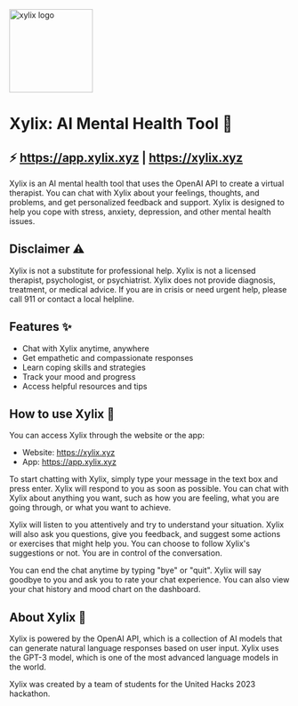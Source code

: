 <img src="https://cdn.xylix.xyz/assets/images/xylix-banner-logo.png" alt="xylix logo" height=150px>

# Xylix: AI Mental Health Tool 🧠
## ⚡️ https://app.xylix.xyz | https://xylix.xyz

Xylix is an AI mental health tool that uses the OpenAI API to create a virtual therapist. You can chat with Xylix about your feelings, thoughts, and problems, and get personalized feedback and support. Xylix is designed to help you cope with stress, anxiety, depression, and other mental health issues.

## Disclaimer ⚠️

Xylix is not a substitute for professional help. Xylix is not a licensed therapist, psychologist, or psychiatrist. Xylix does not provide diagnosis, treatment, or medical advice. If you are in crisis or need urgent help, please call 911 or contact a local helpline.

## Features ✨

- Chat with Xylix anytime, anywhere
- Get empathetic and compassionate responses
- Learn coping skills and strategies
- Track your mood and progress
- Access helpful resources and tips

## How to use Xylix 💬

You can access Xylix through the website or the app:

- Website: https://xylix.xyz
- App: https://app.xylix.xyz

To start chatting with Xylix, simply type your message in the text box and press enter. Xylix will respond to you as soon as possible. You can chat with Xylix about anything you want, such as how you are feeling, what you are going through, or what you want to achieve.

Xylix will listen to you attentively and try to understand your situation. Xylix will also ask you questions, give you feedback, and suggest some actions or exercises that might help you. You can choose to follow Xylix's suggestions or not. You are in control of the conversation.

You can end the chat anytime by typing "bye" or "quit". Xylix will say goodbye to you and ask you to rate your chat experience. You can also view your chat history and mood chart on the dashboard.

## About Xylix 🤖

Xylix is powered by the OpenAI API, which is a collection of AI models that can generate natural language responses based on user input. Xylix uses the GPT-3 model, which is one of the most advanced language models in the world.

Xylix was created by a team of students for the United Hacks 2023 hackathon. 
